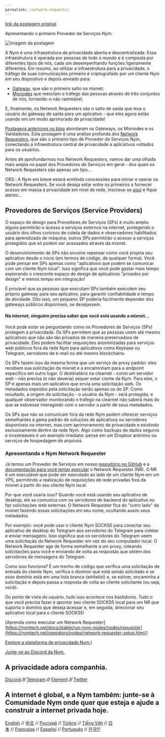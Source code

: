 ```yaml
---
permalink: /network-requests/
---
```


[link da postagem original](https://blog.nymtech.net/tech-deepdive-network-requesters-e5359a6cc31c)

Apresentando o primeiro Provedor de Serviços Nym.

![Imagem da postagem](https://miro.medium.com/v2/resize:fit:720/0*aWIyMCX_7C2WEufP/)

A Nym é uma infraestrutura de privacidade aberta e descentralizada. Essa infraestrutura é operada por pessoas de todo o mundo e é composta por diferentes tipos de nós, cada um desempenhando funções ligeiramente diferentes. Em resumo, ao utilizar a infraestrutura para a privacidade, o tráfego de suas comunicações primeiro é criptografado por um cliente Nym em seu dispositivo e depois enviado para:

- [Gateway](https://blog.nymtech.net/gateways-to-privacy-51196005bf5), que são o primeiro salto na mixnet;
- [Mixnodes](https://blog.nymtech.net/choose-your-character-an-overview-of-nym-network-actors-19e6a9808540) que mesclam o tráfego das pessoas através de três conjuntos de nós, tornando-o não rastreável;

E, finalmente, os Network Requesters são o salto de saída que leva o usuário do gateway de saída para um aplicativo - que eles agora estão usando em um modo aprimorado de privacidade!

[Postagens anteriores no blog](https://blog.nymtech.net/choose-your-character-an-overview-of-nym-network-actors-19e6a9808540) abordaram os Gateways, os Mixnodes e os Validadores. Esta postagem é uma análise profunda dos [Network Requesters](https://nymtech.net/operators/nodes/network-requester-setup.html), que são o primeiro tipo de Provedor de Serviços Nym, conectando a infraestrutura central de privacidade a aplicativos voltados para os usuários.

Antes de aprofundarmos nos Network Requesters, vamos dar uma olhada mais ampla no papel dos Provedores de Serviços em geral - dos quais os Network Requesters são apenas um tipo...

OBS.: A Nym em breve estará emitindo concessões para iniciar e operar os Network Requesters. Se você deseja estar entre os primeiros a fornecer acesso em massa à privacidade em nível de rede, inscreva-se [aqui](http://eepurl.com/h6uPSD) e fique atento...


## Provedores de Serviços (Service Providers)

O espaço de design para Provedores de Serviços (SPs) é muito amplo: alguns permitirão o acesso a serviços externos na internet, protegendo o usuário dos olhos curiosos de coleta de dados e observadores habilitados para aprendizado de máquina; outros SPs permitirão o acesso a serviços protegidos que só podem ser acessados através da mixnet.

O desenvolvimento de SPs não envolve repensar como você projeta seu aplicativo desde o início (em termos de código, de qualquer forma). Você pode pensar em SPs apenas como "aplicativos que podem se comunicar com um cliente Nym local". Isso significa que você pode gastar mais tempo explorando o crescente espaço de design de aplicativos "privados por design" e menos tempo em integração!

É provável que as pessoas que executam SPs também executem seu próprio gateway para seu aplicativo, para garantir confiabilidade e tempo de atividade. Dito isso, um pequeno SP poderia facilmente depender dos gateways públicos disponíveis, se desejassem.

#### Na internet, ninguém precisa saber que você está usando a mixnet...

Você pode estar se perguntando como os Provedores de Serviços (SPs) protegem a privacidade. Os SPs permitem que as pessoas usem até mesmo aplicativos que não são tão privados de maneira preservadora de privacidade. Eles podem facilitar requisições anonimizadas para serviços web públicos fora da rede Nym para aplicativos como Keybase ou Telegram, servidores de e-mail ou até mesmo blockchains.

Os SPs fazem isso da mesma forma que um serviço de proxy padrão: eles recebem sua solicitação da mixnet e a encaminham para o endpoint específico em outro lugar. O destinatário na clearnet - como um servidor web - não precisa (e não deveria) sequer estar ciente da Nym. Para eles, o SP é apenas mais um aplicativo que envia uma solicitação web. Os metadados expostos pela solicitação serão apenas os do SP. Como resultado, a origem da solicitação - o usuário da Nym - será protegida, e qualquer observador monitorando o tráfego na clearnet não saberá mais do que se estivesse interagindo com o servidor a partir de seus metadados.

Os SPs que não se comunicam fora da rede Nym podem oferecer serviços semelhantes à gama padrão de soluções de aplicativos ou servidores disponíveis na internet, mas com aprimoramento de privacidade e existindo exclusivamente dentro da rede Nym. Algo como backups de dados seguros e inrastreáveis é um exemplo imediato: pense em um Dropbox anônimo ou serviços de hospedagem de arquivos.


### Apresentando o Nym Network Requester

Já temos um Provedor de Serviços em nosso [repositório no GitHub](https://github.com/nymtech/nym/tree/develop/service-providers/network-requester) e a [documentação para você tentar executar](https://nymtech.net/operators/nodes/network-requester-setup.html) o Network Requester (NR). O NR é um executável que pode ser executado ao lado de um cliente Nym em um VPS, permitindo a realização de requisições de rede privadas fora da mixnet a partir do seu cliente Nym local.

Por que você usaria isso? Quando você está usando seu aplicativo de desktop, ele se comunica com os servidores de backend do aplicativo ou faz solicitações web externas. O Network Requester fica do "outro lado" da mixnet fazendo essas solicitações em seu nome, ocultando assim seus metadados.

Por exemplo: você pode usar o cliente Nym SOCKS5 para conectar seu aplicativo de desktop do Telegram aos servidores do Telegram para coletar e enviar mensagens. Isso significa que os servidores do Telegram veem uma solicitação do Network Requester em vez do seu computador local. O Network Requester age de forma semelhante a um proxy, roteando solicitações para você e enviando de volta as respostas que obtém dos servidores de mensagens do Telegram.

Como isso funciona? É um trecho de código que verifica uma solicitação de entrada do cliente Nym, verifica o domínio que está sendo solicitado e se esse domínio está em uma lista branca (whitelist) e, se estiver, encaminha a solicitação e depois passa a resposta de volta ao cliente solicitante (ou seja, você).

Do ponto de vista do usuário, tudo isso acontece nos bastidores. Tudo o que você precisa fazer é apontar seu cliente SOCKS5 local para um NR que suporta o domínio que deseja acessar e, em seguida, direcionar seu aplicativo local para o cliente SOCKS5!

[Aprenda como executar um Network Requester](https://nymtech.net/docs/stable/run-nym-nodes/nodes/requester](https://nymtech.net/operators/nodes/network-requester-setup.html/)

[Explore a plataforma de privacidade Nym.](https://nymtech.net/docs))

[Junte-se ao Discord da Nym.](https://discord.com/invite/nym)

## A privacidade adora companhia.

[Discord](https://discord.com/invite/nym) **_//_** [Telegram](https://t.me/nymtech) **_//_** [Element](https://matrix.to/#/%23dev:nymtech.chat) **_//_** [Twitter](https://twitter.com/nymproject)

## A internet é global, e a Nym também: junte-se à Comunidade Nym onde quer que esteja e ajude a construir a internet privada hoje.

[English](https://t.me/nymchan) // [中文](https://t.me/nymchina) // [Русский](https://t.me/NYM_Russian) // [Türkçe](https://t.me/NYM_turkey) // [Tiếng Việt](https://t.me/nymtechvn) // [日本](https://t.me/nymjapanese) // [Française](https://t.me/nymfrench) // [Español](https://t.me/NYMSPANISH) // [Português](https://t.me/nymportuguese) // [한국인](https://t.me/nymkorean)
